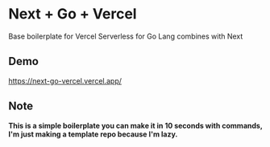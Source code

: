 # Next + Go + Vercel

Base boilerplate for Vercel Serverless for Go Lang combines with Next 

## Demo 
https://next-go-vercel.vercel.app/

## Note
**This is a simple boilerplate you can make it in 10 seconds with commands, I'm just making a template repo because I'm lazy.**
